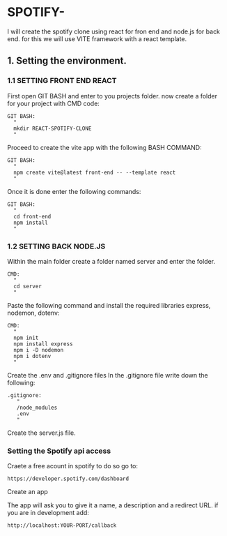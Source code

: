 # SPOTIFY-

I will create the spotify clone using react for fron end and node.js for back end. for this we will use VITE framework with a react template.

## 1. Setting the environment.
### 1.1 SETTING FRONT END REACT
  First open GIT BASH and enter to you projects folder.
  now create a folder for your project with CMD code:
    
    GIT BASH: 
      "
      mkdir REACT-SPOTIFY-CLONE
      "
   
  Proceed to create the vite app with the following BASH COMMAND:
  
    GIT BASH: 
      "
      npm create vite@latest front-end -- --template react
      "
    
  Once it is done enter the following commands:
  
    GIT BASH: 
      "
      cd front-end
      npm install
      "
            
### 1.2 SETTING BACK NODE.JS
  Within the main folder create a folder named server and enter the folder.
  
    CMD: 
      "
      cd server
      "
  Paste the following command and install the required libraries express, nodemon, dotenv:
  
    CMD:
      "
      npm init
      npm install express
      npm i -D nodemon
      npm i dotenv
      "
   Create the .env and .gitignore files 
   In the .gitignore file write down the following:
   
    .gitignore: 
       "
       /node_modules
       .env
       "
   Create the server.js file.
   
   
### Setting the Spotify api access
  Craete a free acount in spotify to do so go to: 
    
    https://developer.spotify.com/dashboard
  Create an app
  
  The app will ask you to give it a name, a description and a redirect URL. if you are in development add:
    
    http://localhost:YOUR-PORT/callback
  
  
